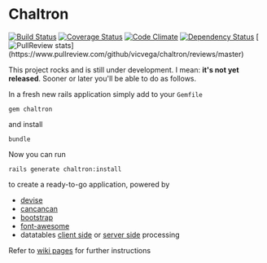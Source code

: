 # Chaltron

[![Build Status](https://api.travis-ci.org/vicvega/chaltron.png?branch=master)](http://travis-ci.org/vicvega/chaltron)
[![Coverage Status](https://coveralls.io/repos/vicvega/chaltron/badge.png?branch=master)](https://coveralls.io/r/vicvega/chaltron?branch=master)
[![Code Climate](https://codeclimate.com/github/vicvega/chaltron/badges/gpa.svg)](https://codeclimate.com/github/vicvega/chaltron)
[![Dependency Status](https://gemnasium.com/vicvega/chaltron.png)](https://gemnasium.com/vicvega/chaltron)
[![PullReview stats](https://www.pullreview.com/github/vicvega/chaltron/badges/master.svg?)](https://www.pullreview.com/github/vicvega/chaltron/reviews/master)

This project rocks and is still under development. I mean: **it's not yet released**. Sooner or later you'll be able to do as follows.

In a fresh new rails application simply add to your `Gemfile`
```
gem chaltron
```
and install
```
bundle
```
Now you can run
```
rails generate chaltron:install
```
to create a ready-to-go application, powered by

 * [devise](https://github.com/plataformatec/devise/)
 * [cancancan](https://github.com/CanCanCommunity/cancancan/)
 * [bootstrap](https://github.com/twbs/bootstrap-sass)
 * [font-awesome](https://github.com/FortAwesome/font-awesome-sass)
 * datatables [client side](https://github.com/rweng/jquery-datatables-rails) or [server side](https://github.com/antillas21/ajax-datatables-rails) processing

Refer to [wiki pages](https://github.com/vicvega/chaltron/wiki) for further instructions
